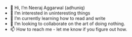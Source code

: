- 👋 Hi, I’m Neeraj Aggarwal (adhuniq)
- 👀 I’m interested in uninteresting things
- 🌱 I’m currently learning how to read and write
- 💞️ I’m looking to collaborate on the art of doing nothing.
- 📫 How to reach me - let me know if you figure out how.

<!---
adhuniq/adhuniq is a ✨ special ✨ repository because its `README.md` (this file) appears on your GitHub profile.
You can click the Preview link to take a look at your changes.
--->
